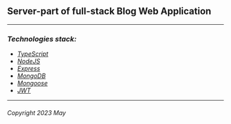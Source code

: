## Server-part of full-stack Blog Web Application

___

### _Technologies stack:_  
* _[TypeScript](https://www.typescriptlang.org/)_ 
* _[NodeJS](https://nodejs.org/)_  
* _[Express](https://expressjs.com/)_  
* _[MongoDB](https://www.mongodb.com/)_  
* _[Mongoose ](https://mongoosejs.com/)_  
* _[JWT](https://jwt.io/)_   

___

###### Copyright 2023 May